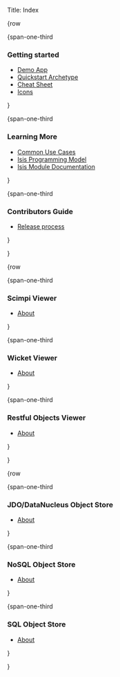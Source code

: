 Title: Index

{row

{span-one-third
### Getting started
- [Demo App](getting-started/demo-app.html)
- [Quickstart Archetype](getting-started/quickstart-archetype.html)
- [Cheat Sheet](getting-started/cheat-sheet.html)
- [Icons](getting-started/icons.html)

}

{span-one-third
###  Learning More
- [Common Use Cases](learning-more/common-use-cases.html)
- [Isis Programming Model](learning-more/isis-programming-model.html)
- [Isis Module Documentation](learning-more/isis-programming-model.html)

}

{span-one-third
###  Contributors Guide
- [Release process](contributors/release-process.html)

}

}

{row

{span-one-third
###  Scimpi Viewer
- [About](viewers/wicket/about.html)

}

{span-one-third
###  Wicket Viewer
- [About](viewers/scimpi/about.html)

}

{span-one-third
###  Restful Objects Viewer
- [About](viewers/restfulobjects/about.html)

}

}

{row

{span-one-third
###  JDO/DataNucleus Object Store
- [About](viewers/jdo/about.html)

}

{span-one-third
###  NoSQL Object Store
- [About](viewers/nosql/about.html)

}

{span-one-third
###  SQL Object Store
- [About](viewers/sql/about.html)

}

}


